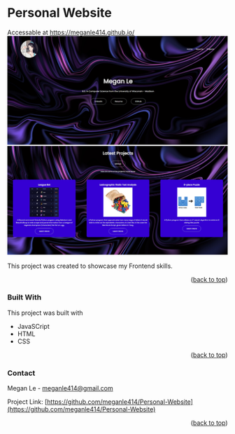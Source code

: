 # Personal Website

Accessable at https://meganle414.github.io/
![Screenshot](https://github.com/meganle414/Personal-Website/blob/main/images/website-screenshot.png?raw=true)
![Screenshot](https://github.com/meganle414/Personal-Website/blob/main/images/website-screenshot-2.png?raw=true)

This project was created to showcase my Frontend skills.

<p align="right">(<a href="#readme-top">back to top</a>)</p>

### Built With

This project was built with

* JavaSCript
* HTML
* CSS

<p align="right">(<a href="#readme-top">back to top</a>)</p>

### Contact

Megan Le - meganle414@gmail.com

Project Link: [https://github.com/meganle414/Personal-Website](https://github.com/meganle414/Personal-Website)

<p align="right">(<a href="#readme-top">back to top</a>)</p>
